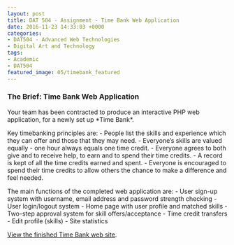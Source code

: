 ```yaml
---
layout: post
title: DAT 504 - Assignment - Time Bank Web Application
date: 2016-11-23 14:33:03 +0000
categories:
- DAT504 - Advanced Web Technologies
- Digital Art and Technology
tags:
- Academic
- DAT504
featured_image: 05/timebank_featured
---
```

<h3>The Brief: Time Bank Web Application</h3>
Your team has been contracted to produce an interactive PHP web application, for a newly set up *Time Bank*.

Key timebanking principles are:
 	- People list the skills and experience which they can offer and those that they may need.
 	- Everyone’s skills are valued equally - one hour always equals one time credit.
 	- Everyone agrees to both give and to receive help, to earn and to spend their time credits.
 	- A record is kept of all the time credits earned and spent.
 	- Everyone is encouraged to spend their time credits to allow others the chance to make a difference and feel needed.

The main functions of the completed web application are:
 	- User sign-up system with username, email address and password strength checking
 	- User login/logout system
 	- Home page with user profile and matched skills
 	- Two-step approval system for skill offers/acceptance
 	- Time credit transfers
 	- Edit profile (skills)
 	- Site statistics

[View the finished Time Bank web site](http://www.circleseven.co.uk/dat504).